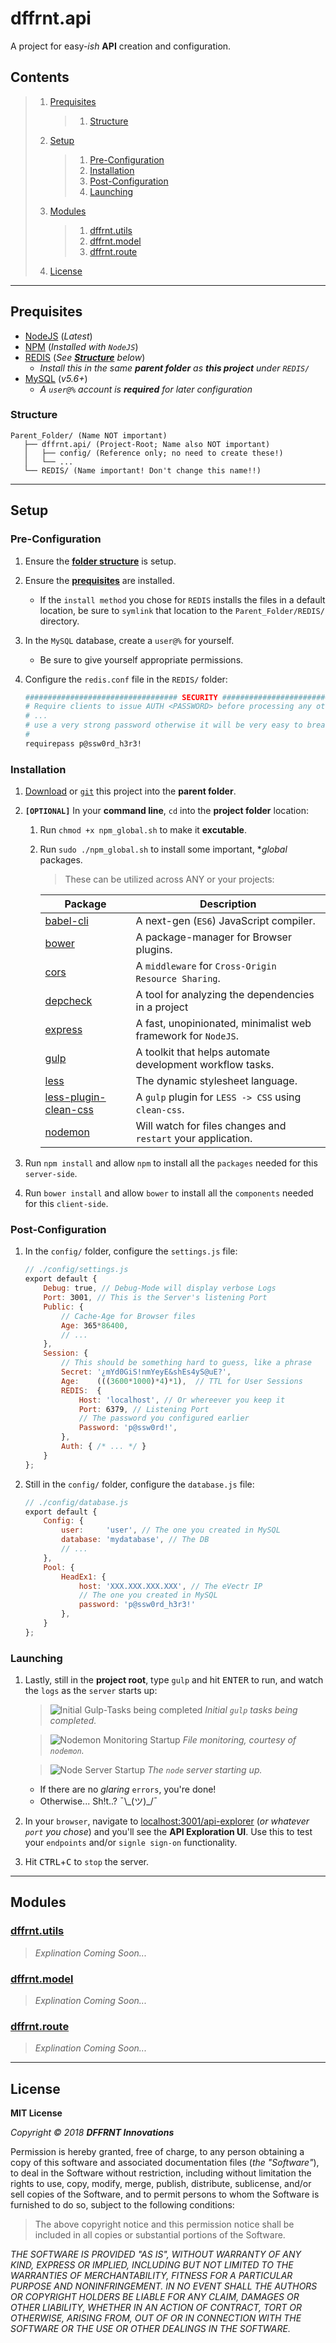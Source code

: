 # dffrnt.api
A project for easy-_ish_ **API** creation and configuration.

## Contents

> 1. [Prequisites](#prequisites)
>    > 1. [Structure](#structure)
> 1. [Setup](#setup)
>    > 1. [Pre-Configuration](#pre-configuration)
>    > 1. [Installation](#installation)
>    > 1. [Post-Configuration](#post-configuration)
>    > 1. [Launching](#launching)
> 1. [Modules](#modules)
>    > 1. [dffrnt.utils](#dffrntutils)
>    > 1. [dffrnt.model](#dffrntmodel)
>    > 1. [dffrnt.route](#dffrntroute)
> 1. [License](#license)

---
## Prequisites
* [NodeJS](https://nodejs.org/en/) (_Latest_)
* [NPM](https://nodejs.org/en/) (_Installed with `NodeJS`_)
* [REDIS](https://redis.io/download) (_See **[Structure](#structure)** below_)
	* _Install this in the same **parent folder** as **this project** under `REDIS/`_
* [MySQL](https://dev.mysql.com/downloads/mysql/) (_v5.6+_)
	* _A `user@%` account is **required** for later configuration_

### Structure

```
Parent_Folder/ (Name NOT important)
   ├── dffrnt.api/ (Project-Root; Name also NOT important)
   │   ├── config/ (Reference only; no need to create these!)
   │   └── ...
   └── REDIS/ (Name important! Don't change this name!!)
```

---
## Setup

### Pre-Configuration
1. Ensure the **[folder structure](#structure)** is setup.
1. Ensure the **[prequisites](#prequisites)** are installed.
	* If the `install method` you chose for `REDIS` installs the files in a default location, be sure to `symlink` that location to the `Parent_Folder/REDIS/` directory.
1. In the `MySQL` database, create a `user@%` for yourself.
	* Be sure to give yourself appropriate permissions.
1. Configure the `redis.conf` file in the `REDIS/` folder:

	```bash
	################################## SECURITY ###################################
	# Require clients to issue AUTH <PASSWORD> before processing any other
	# ...
	# use a very strong password otherwise it will be very easy to break.
	#
	requirepass p@ssw0rd_h3r3!
	```

### Installation
1. [Download](https://github.com/LeShaunJ/dffrnt.api/archive/master.zip) or [`git`](https://github.com/LeShaunJ/dffrnt.api.git) this project into the **parent folder**.
1. **`[OPTIONAL]`** In your **command line**, `cd` into the **project folder** location:
	1. Run `chmod +x npm_global.sh` to make it **excutable**.
	1. Run `sudo ./npm_global.sh` to install some important, **global* packages.
		> These can be utilized across ANY or your projects:
       
		| Package | Description |
		| --- | --- |
		| [babel-cli](https://www.npmjs.com/package/babel-cli) | A next-gen (`ES6`) JavaScript compiler. |
		| [bower](https://www.npmjs.com/package/bower) | A package-manager for Browser plugins. |
		| [cors](https://www.npmjs.com/package/cors) | A `middleware` for `Cross-Origin Resource Sharing`. |
		| [depcheck](https://www.npmjs.com/package/depcheck) | A tool for analyzing the dependencies in a project |
		| [express](https://www.npmjs.com/package/express) | A fast, unopinionated, minimalist web framework for `NodeJS`. |
		| [gulp](https://www.npmjs.com/package/gulp) | A toolkit that helps automate development workflow tasks. |
		| [less](https://www.npmjs.com/package/less) | The dynamic stylesheet language. |
		| [less-plugin-clean-css](https://www.npmjs.com/package/less-plugin-clean-css) | A `gulp` plugin for `LESS -> CSS` using `clean-css`. |
		| [nodemon](https://www.npmjs.com/package/nodemon) | Will watch for files changes and `restart` your application. |

1. Run `npm install` and allow `npm` to install all the `packages` needed for this `server-side`.
1. Run `bower install` and allow `bower` to install all the `components` needed for this `client-side`.

### Post-Configuration
1. In the `config/` folder, configure the `settings.js` file:

	```javascript
	// ./config/settings.js 
	export default {
	    Debug: true, // Debug‑Mode will display verbose Logs
	    Port: 3001, // This is the Server's listening Port
	    Public: {
	        // Cache‑Age for Browser files
	        Age: 365*86400, 
	        // ...
	    },
	    Session: {
	        // This should be something hard to guess, like a phrase
	        Secret: '¿mYd0GiS!nmYeyE&shEs4yS@uE?',
	        Age:    (((3600*1000)*4)*1),  // TTL for User Sessions
	        REDIS:  {
	            Host: 'localhost', // Or whereever you keep it
	            Port: 6379, // Listening Port
	            // The password you configured earlier
	            Password: 'p@ssw0rd!',
	        },
	        Auth: { /* ... */ }
	    }
	};
	```
1. Still in the `config/` folder, configure the `database.js` file:
	
	```javascript
	// ./config/database.js
	export default {
	    Config: {
	        user:     'user', // The one you created in MySQL
	        database: 'mydatabase', // The DB
	        // ...
	    },
	    Pool: {
	        HeadEx1: {
	            host: 'XXX.XXX.XXX.XXX', // The eVectr IP
	            // The one you created in MySQL 
	            password: 'p@ssw0rd_h3r3!' 
	        },
	    }
	};
	```

### Launching
1. Lastly, still in the **project root**, type `gulp` and hit <kbd>ENTER</kbd> to run, and watch the `logs` as the `server` starts up:

   > ![Initial Gulp-Tasks being completed](.docs/images/2.4.1_gulp-tasks.png?raw=true)
   > _Initial `gulp` tasks being completed._
   
   > ![Nodemon Monitoring Startup](.docs/images/2.4.2_nmon-start.png?raw=true)
   > _File monitoring, courtesy of `nodemon`._
   
   > ![Node Server Startup](.docs/images/2.4.3_node-start.png?raw=true)
   > _The `node` server starting up._
   
	* If there are no _glaring_ `errors`, you're done!
	* Otherwise... Sh!t..? ¯\\_(ツ)\_/¯
1. In your `browser`, navigate to [localhost:3001/api-explorer](http://localhost:3001/api-explorer) (_or whatever `port` you chose_) and you'll see the **API Exploration UI**. Use this to test your `endpoints` and/or `signle sign-on` functionality.
1. Hit <kbd>CTRL</kbd>+<kbd>C</kbd> to `stop` the server.

---
## Modules

### [dffrnt.utils](https://github.com/DFFR-NT/dffrnt.utils)
> _Explination Coming Soon..._

### [dffrnt.model](https://github.com/DFFR-NT/dffrnt.model)
> _Explination Coming Soon..._

### [dffrnt.route](https://github.com/DFFR-NT/dffrnt.route)
> _Explination Coming Soon..._

---
## License

**MIT License**

_Copyright © 2018 **DFFRNT Innovations**_

Permission is hereby granted, free of charge, to any person obtaining a copy
of this software and associated documentation files (_the "Software"_), to deal
in the Software without restriction, including without limitation the rights
to use, copy, modify, merge, publish, distribute, sublicense, and/or sell
copies of the Software, and to permit persons to whom the Software is
furnished to do so, subject to the following conditions:

> The above copyright notice and this permission notice shall be included in all
copies or substantial portions of the Software.

_THE SOFTWARE IS PROVIDED "AS IS", WITHOUT WARRANTY OF ANY KIND, EXPRESS OR
IMPLIED, INCLUDING BUT NOT LIMITED TO THE WARRANTIES OF MERCHANTABILITY,
FITNESS FOR A PARTICULAR PURPOSE AND NONINFRINGEMENT. IN NO EVENT SHALL THE
AUTHORS OR COPYRIGHT HOLDERS BE LIABLE FOR ANY CLAIM, DAMAGES OR OTHER
LIABILITY, WHETHER IN AN ACTION OF CONTRACT, TORT OR OTHERWISE, ARISING FROM,
OUT OF OR IN CONNECTION WITH THE SOFTWARE OR THE USE OR OTHER DEALINGS IN THE
SOFTWARE._
